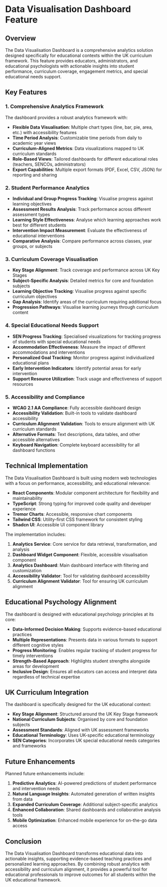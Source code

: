 # Data Visualisation Dashboard Feature

## Overview

The Data Visualisation Dashboard is a comprehensive analytics solution designed specifically for educational contexts within the UK curriculum framework. This feature provides educators, administrators, and educational psychologists with actionable insights into student performance, curriculum coverage, engagement metrics, and special educational needs support.

## Key Features

### 1. Comprehensive Analytics Framework

The dashboard provides a robust analytics framework with:

- **Flexible Data Visualisation**: Multiple chart types (line, bar, pie, area, etc.) with accessibility features
- **Time Period Analysis**: Customizable time periods from daily to academic year views
- **Curriculum-Aligned Metrics**: Data visualizations mapped to UK curriculum standards
- **Role-Based Views**: Tailored dashboards for different educational roles (teachers, SENCOs, administrators)
- **Export Capabilities**: Multiple export formats (PDF, Excel, CSV, JSON) for reporting and sharing

### 2. Student Performance Analytics

- **Individual and Group Progress Tracking**: Visualise progress against learning objectives
- **Assessment Results Analysis**: Track performance across different assessment types
- **Learning Style Effectiveness**: Analyse which learning approaches work best for different students
- **Intervention Impact Measurement**: Evaluate the effectiveness of educational interventions
- **Comparative Analysis**: Compare performance across classes, year groups, or subjects

### 3. Curriculum Coverage Visualisation

- **Key Stage Alignment**: Track coverage and performance across UK Key Stages
- **Subject-Specific Analysis**: Detailed metrics for core and foundation subjects
- **Learning Objective Tracking**: Visualise progress against specific curriculum objectives
- **Gap Analysis**: Identify areas of the curriculum requiring additional focus
- **Progression Pathways**: Visualise learning journeys through curriculum content

### 4. Special Educational Needs Support

- **SEN Progress Tracking**: Specialised visualizations for tracking progress of students with special educational needs
- **Accommodation Effectiveness**: Measure the impact of different accommodations and interventions
- **Personalized Goal Tracking**: Monitor progress against individualized educational plans
- **Early Intervention Indicators**: Identify potential areas for early intervention
- **Support Resource Utilization**: Track usage and effectiveness of support resources

### 5. Accessibility and Compliance

- **WCAG 2.1 AA Compliance**: Fully accessible dashboard design
- **Accessibility Validation**: Built-in tools to validate dashboard accessibility
- **Curriculum Alignment Validation**: Tools to ensure alignment with UK curriculum standards
- **Alternative Formats**: Text descriptions, data tables, and other accessible alternatives
- **Keyboard Navigation**: Complete keyboard accessibility for all dashboard functions

## Technical Implementation

The Data Visualisation Dashboard is built using modern web technologies with a focus on performance, accessibility, and educational relevance:

- **React Components**: Modular component architecture for flexibility and maintainability
- **TypeScript**: Strong typing for improved code quality and developer experience
- **Tremor Charts**: Accessible, responsive chart components
- **Tailwind CSS**: Utility-first CSS framework for consistent styling
- **Shadcn UI**: Accessible UI component library

The implementation includes:

1. **Analytics Service**: Core service for data retrieval, transformation, and analysis
2. **Dashboard Widget Component**: Flexible, accessible visualisation component
3. **Analytics Dashboard**: Main dashboard interface with filtering and customization
4. **Accessibility Validator**: Tool for validating dashboard accessibility
5. **Curriculum Alignment Validator**: Tool for ensuring UK curriculum alignment

## Educational Psychology Alignment

The dashboard is designed with educational psychology principles at its core:

- **Data-Informed Decision Making**: Supports evidence-based educational practices
- **Multiple Representations**: Presents data in various formats to support different cognitive styles
- **Progress Monitoring**: Enables regular tracking of student progress for timely interventions
- **Strength-Based Approach**: Highlights student strengths alongside areas for development
- **Inclusive Design**: Ensures all educators can access and interpret data regardless of technical expertise

## UK Curriculum Integration

The dashboard is specifically designed for the UK educational context:

- **Key Stage Alignment**: Structured around the UK Key Stage framework
- **National Curriculum Subjects**: Organised by core and foundation subjects
- **Assessment Standards**: Aligned with UK assessment frameworks
- **Educational Terminology**: Uses UK-specific educational terminology
- **SEN Categories**: Incorporates UK special educational needs categories and frameworks

## Future Enhancements

Planned future enhancements include:

1. **Predictive Analytics**: AI-powered predictions of student performance and intervention needs
2. **Natural Language Insights**: Automated generation of written insights from data
3. **Expanded Curriculum Coverage**: Additional subject-specific analytics
4. **Enhanced Collaboration**: Shared dashboards and collaborative analysis tools
5. **Mobile Optimization**: Enhanced mobile experience for on-the-go data access

## Conclusion

The Data Visualisation Dashboard transforms educational data into actionable insights, supporting evidence-based teaching practices and personalized learning approaches. By combining robust analytics with accessibility and curriculum alignment, it provides a powerful tool for educational professionals to improve outcomes for all students within the UK educational framework.
